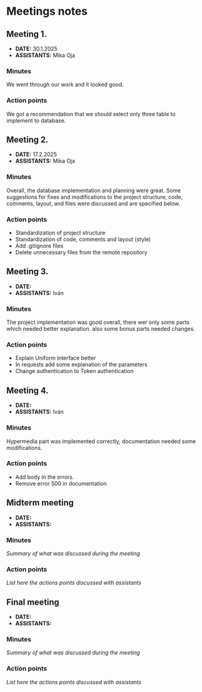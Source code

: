 # Meetings notes

## Meeting 1.
* **DATE:** 30.1.2025
* **ASSISTANTS:** Mika Oja

### Minutes
We went through our work and it looked good.

### Action points
We got a recommendation that we should select only three table to implement to database.




## Meeting 2.
* **DATE:** 17.2.2025
* **ASSISTANTS:** Mika Oja

### Minutes
Overall, the database implementation and planning were great. Some suggestions for fixes and modifications to the project structure, code, comments, layout, and files were discussed and are specified below.

### Action points
- Standardization of project structure
- Standardization of code, comments and layout (style)
- Add .gitignore files
- Delete unnecessary files from the remote repository




## Meeting 3.
* **DATE:**
* **ASSISTANTS:** Iván

### Minutes
The project implementation was good overall, there wer only some parts which needed better explanation. also some bonus parts needed changes.

### Action points
- Explain Uniform interface better
- In requests add some explanation of the parameters
- Change authentication to Token authentication




## Meeting 4.
* **DATE:** 
* **ASSISTANTS:** Iván

### Minutes
Hypermedia part was implemented correctly, documentation needed some modifications.

### Action points
- Add body in the errors.
- Remove error 500 in documentation


## Midterm meeting
* **DATE:**
* **ASSISTANTS:**

### Minutes
*Summary of what was discussed during the meeting*

### Action points
*List here the actions points discussed with assistants*




## Final meeting
* **DATE:**
* **ASSISTANTS:**

### Minutes
*Summary of what was discussed during the meeting*

### Action points
*List here the actions points discussed with assistants*




